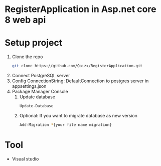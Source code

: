 # RegisterApplication in Asp.net core 8 web api

# Setup project
1. Clone the repo
   ```sh
   git clone https://github.com/Qaizx/RegisterApplication.git
   ```
2. Connect PostgreSQL server
3. Config ConnectionString: DefaultConnection to postgres server in appsettings.json
4. Package Manager Console
   1. Update database
      ```sh
      Update-Database
      ```
   2. Optional: If you want to migrate database as new version
       ```sh
       Add-Migration *{your file name migration}
       ```

# Tool
- Visual studio


